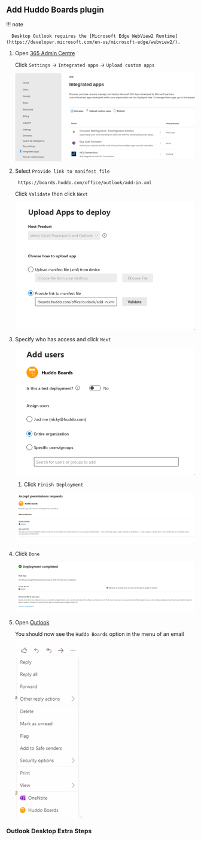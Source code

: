 ## Add Huddo Boards plugin

!!! note

      Desktop Outlook requires the [Microsoft Edge WebView2 Runtime](https://developer.microsoft.com/en-us/microsoft-edge/webview2/).

1. Open [365 Admin Centre](https://admin.microsoft.com/AdminPortal/Home#/Settings/IntegratedApps)

      Click `Settings` -> `Integrated apps` -> `Upload custom apps`

      ![example](/assets/msgraph/outlook1.png)


1. Select `Provide link to manifest file`

        https://boards.huddo.com/office/outlook/add-in.xml

      Click `Validate` then click `Next`

      ![example](/assets/msgraph/outlook3.png)

1. Specify who has access and click `Next`

      ![example](/assets/msgraph/outlook4.png)

      1. Click `Finish Deployment`

      ![example](/assets/msgraph/outlook5.png)

1. Click `Done`

      ![example](/assets/msgraph/outlook6.png)

1. Open [Outlook](https://outlook.office365.com/mail/)

      You should now see the `Huddo Boards` option in the menu of an email

      ![example](/assets/msgraph/outlook7.png)

### Outlook Desktop Extra Steps